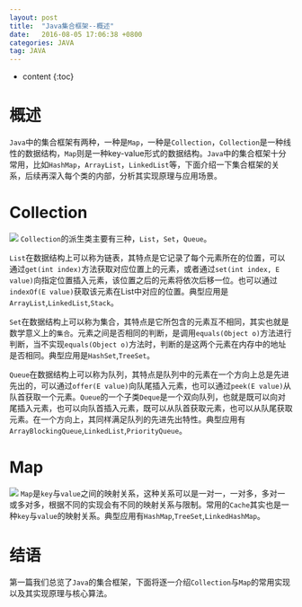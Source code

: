 ```yaml
---
layout: post
title:  "Java集合框架--概述"
date:   2016-08-05 17:06:38 +0800
categories: JAVA
tag: JAVA
---
```

* content
{:toc}

# 概述
`Java`中的集合框架有两种，一种是`Map`，一种是`Collection`，`Collection`是一种线性的数据结构，`Map`则是一种key-value形式的数据结构。`Java`中的集合框架十分常用，比如`HashMap`，`ArrayList`，`LinkedList`等，下面介绍一下集合框架的关系，后续再深入每个类的内部，分析其实现原理与应用场景。

# Collection
![](http://i1.piimg.com/567571/fb3a6966923d6f86.png)
`Collection`的派生类主要有三种，`List`，`Set`，`Queue`。

`List`在数据结构上可以称为链表，其特点是它记录了每个元素所在的位置，可以通过`get(int index)`方法获取对应位置上的元素，或者通过`set(int index, E value)`向指定位置插入元素，该位置之后的元素将依次后移一位。也可以通过`indexOf(E value)`获取该元素在List中对应的位置。典型应用是`ArrayList`,`LinkedList`,`Stack`。

`Set`在数据结构上可以称为集合，其特点是它所包含的元素互不相同，其实也就是数学意义上的`集合`。元素之间是否相同的判断，是调用`equals(Object o)`方法进行判断，当不实现`equals(Object o)`方法时，判断的是这两个元素在内存中的地址是否相同。典型应用是`HashSet`,`TreeSet`。

`Queue`在数据结构上可以称为队列，其特点是队列中的元素在一个方向上总是先进先出的，可以通过`offer(E value)`向队尾插入元素，也可以通过`peek(E value)`从队首获取一个元素。`Queue`的一个子类`Deque`是一个双向队列，也就是既可以向对尾插入元素，也可以向队首插入元素，既可以从队首获取元素，也可以从队尾获取元素。在一个方向上，其同样满足队列的先进先出特性。典型应用有`ArrayBlockingQueue`,`LinkedList`,`PriorityQueue`。

# Map
![](http://i1.piimg.com/567571/a7346c2ed2dc4cf0.png)
`Map`是`key`与`value`之间的映射关系，这种关系可以是一对一，一对多，多对一或多对多，根据不同的实现会有不同的映射关系与限制。常用的`Cache`其实也是一种`key`与`value`的映射关系。典型应用有`HashMap`,`TreeSet`,`LinkedHashMap`。

# 结语
第一篇我们总览了`Java`的集合框架，下面将逐一介绍`Collection`与`Map`的常用实现以及其实现原理与核心算法。
